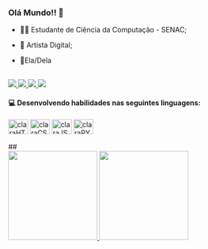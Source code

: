 ### Olá Mundo!! 👾

- 👨‍💻 Estudante de Ciência da Computação - SENAC;
- 🎨 Artista Digital;
- 💙Ela/Dela
  
  ##
   
<div> 
<a href="mailto:clarafernandes597@gmail.com">
  <img src="https://img.shields.io/badge/-Gmail-%23333?style=for-the-badge&logo=gmail&logoColor=white&color=%239315a3" target="_blank">
</a>

<a href="https://www.linkedin.com/in/maria-clara-bessa-10464730b/" target="_blank">
  <img src="https://img.shields.io/badge/-LinkedIn-%230077B5?style=for-the-badge&logo=linkedin&logoColor=white&color=%23097f94" target="_blank">
</a> 
<a href="https://www.instagram.com/mialy_gl/" target="_blank">
  <img src="https://img.shields.io/badge/-Instagram_Artístico-%23E4405F?style=for-the-badge&logo=instagram&logoColor=white&color=%23099db8" target="_blank">
</a>
 	<a href="" target="_blank">
    <img src="https://img.shields.io/badge/Projeto_Integrador:_arte_com_JS-9146FF?style=for-the-badge&logoColor=white&color=%2307cee0" target="_blank">
</a>
  
</div>

#### 💻 Desenvolvendo habilidades nas seguintes linguagens:
<p>
  <img alt="claraHTML" height="30" width="40" src="https://cdn.jsdelivr.net/gh/devicons/devicon@latest/icons/html5/html5-original-wordmark.svg">
  <img alt="claraCSS" height="30" width="40" src="https://cdn.jsdelivr.net/gh/devicons/devicon@latest/icons/css3/css3-original-wordmark.svg">
  <img alt="claraJS" height="30" width="40" src="https://cdn.jsdelivr.net/gh/devicons/devicon@latest/icons/javascript/javascript-original.svg">
  <img alt="claraPY" height="30" width="40" src="https://cdn.jsdelivr.net/gh/devicons/devicon@latest/icons/python/python-original.svg">
</p>
##

<div>
  <a href="https://github.com/MariaBessa1">
    <img height="180em" src="https://github-readme-stats.vercel.app/api?username=MariaBessa1&show_icons=true&theme=vue-dark&include_all_comits=true&count_private=true"/>
    <img height="180em" src="https://github-readme-stats.vercel.app/api/top-langs/?username=MariaBessa1&layout=compact&langs_count=16&theme=vue-dark"/>
</div>


